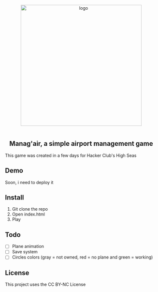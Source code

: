 <p align="center">
  <img src="https://github.com/user-attachments/assets/8b42e5fd-4b7d-4cdc-8c3d-cd84af8c2608" alt="logo" width="400"/><br><br>
  <h2 align="center" >Manag'air, a simple airport management game</h2>
</p>

This game was created in a few days for Hacker Club's High Seas


## Demo
Soon, i need to deploy it

## Install

1. Git clone the repo
2. Open index.html
3. Play

## Todo
- [ ] Plane animation
- [ ] Save system
- [ ] Circles colors (gray = not owned, red = no plane and green = working)

## License
This project uses the CC BY-NC License
